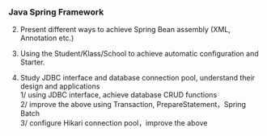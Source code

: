 ### Java Spring Framework
2. Present different ways to achieve Spring Bean assembly (XML, Annotation etc.)  

8. Using the Student/Klass/School to achieve automatic configuration and Starter.  

10. Study JDBC interface and database connection pool, understand their design and applications   
1/ using JDBC interface, achieve database CRUD functions    
2/ improve the above using Transaction, PrepareStatement，Spring Batch  
3/ configure Hikari connection pool，improve the above  
